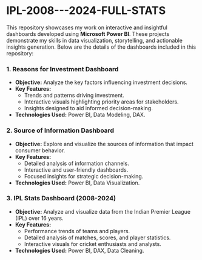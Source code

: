 # IPL-2008---2024-FULL-STATS
This repository showcases my work on interactive and insightful dashboards developed using **Microsoft Power BI**. These projects demonstrate my skills in data visualization, storytelling, and actionable insights generation. Below are the details of the dashboards included in this repository:

### 1. Reasons for Investment Dashboard
- **Objective:** Analyze the key factors influencing investment decisions.
- **Key Features:**
  - Trends and patterns driving investment.
  - Interactive visuals highlighting priority areas for stakeholders.
  - Insights designed to aid informed decision-making.
- **Technologies Used:** Power BI, Data Modeling, DAX.

### 2. Source of Information Dashboard
- **Objective:** Explore and visualize the sources of information that impact consumer behavior.
- **Key Features:**
  - Detailed analysis of information channels.
  - Interactive and user-friendly dashboards.
  - Focused insights for strategic decision-making.
- **Technologies Used:** Power BI, Data Visualization.

### 3. IPL Stats Dashboard (2008-2024)
- **Objective:** Analyze and visualize data from the Indian Premier League (IPL) over 16 years.
- **Key Features:**
  - Performance trends of teams and players.
  - Detailed analysis of matches, scores, and player statistics.
  - Interactive visuals for cricket enthusiasts and analysts.
- **Technologies Used:** Power BI, DAX, Data Cleaning.
